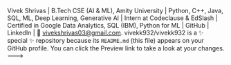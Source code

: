 Vivek Shrivas | B.Tech CSE (AI & ML), Amity University | Python, C++, Java, SQL, ML, Deep Learning, Generative AI | Intern at Codeclause & EdSlash | Certified in Google Data Analytics, SQL (IBM), Python for ML | GitHub | LinkedIn | 📧 vivekshrivas03@gmail.com.
vivekk932/vivekk932 is a ✨ special ✨ repository because its `README.md` (this file) appears on your GitHub profile.
You can click the Preview link to take a look at your changes.
--->
